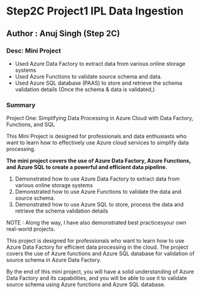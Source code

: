 # Step2C Project1 IPL Data Ingestion
## Author : Anuj Singh (Step 2C)
### Desc: Mini Project

- Used Azure Data Factory to extract data from various online storage systems 
- Used Azure Functions to validate source schema and data.
- Used Azure SQL database (PAAS) to store and retrieve the schema validation details (Once the schema & data is validated,)

### Summary 

Project One: Simplifying Data Processing in Azure Cloud with Data Factory, Functions, and SQL

This Mini Project is designed for professionals and data enthusiasts who want to learn how to effectively use Azure cloud services to simplify data processing. 

**The mini project covers the use of Azure Data Factory, Azure Functions, and Azure SQL to create a powerful and efficient data pipeline.**

1. Demonstrated how to use Azure Data Factory to extract data from various online storage systems 
1. Demonstrated how to use Azure Functions to validate the data and source schema. 
1. Demonstrated how to use Azure SQL to store, process the data and retrieve the schema validation details

NOTE : Along the way, I have also demonstrated best practicesyour own real-world projects.

This project is designed for professionals who want to learn how to use Azure Data Factory for efficient data processing in the cloud. The project covers the use of Azure functions and Azure SQL database for validation of source schema in Azure Data Factory.

By the end of this mini project, you will have a solid understanding of Azure Data Factory and its capabilities, and you will be able to use it to validate source schema using Azure functions and Azure SQL database.
